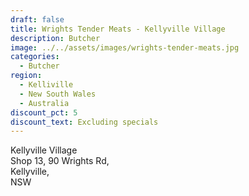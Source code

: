 ```yaml
---
draft: false
title: Wrights Tender Meats - Kellyville Village
description: Butcher
image: ../../assets/images/wrights-tender-meats.jpg
categories:
  - Butcher
region:
  - Kelliville
  - New South Wales
  - Australia
discount_pct: 5
discount_text: Excluding specials
---
```

Kellyville Village\
Shop 13, 90 Wrights Rd, \
Kellyville,\
NSW
